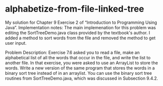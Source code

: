 # alphabetize-from-file-linked-tree

My solution for Chapter 9 Exercise 2 of “Introduction to Programming Using Java”.
Implementation notes: The main implemenation for this problem was editing the SortTreeDemo.java
class provided by the textbook's author. I added a method to sort words from the file and removed 
the method to get user input.

Problem Description:
Exercise 7.6 asked you to read a file, make an alphabetical list of all the words that occur
in the file, and write the list to another file. In that exercise, you were asked to use an
ArrayList<String> to store the words. Write a new version of the same program that stores
the words in a binary sort tree instead of in an arraylist. You can use the binary sort tree
routines from SortTreeDemo.java, which was discussed in Subsection 9.4.2.

